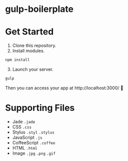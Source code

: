 gulp-boilerplate
================

# Get Started
1. Clone this repository.
2. Install modules.
```bash
npm install
```
3. Launch your server.
```bash
gulp
```

Then you can access your app at http://localhost:3000/ :beer:

# Supporting Files
- Jade `.jade`
- CSS `.css`
- Stylus `.styl` `.stylus`
- JavaScript `.js`
- CoffeeScript `.coffee`
- HTML `.html`
- Image `.jpg` `.png` `.gif`
